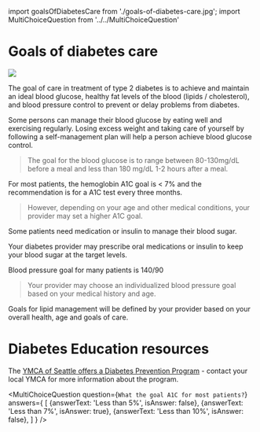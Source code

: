 import goalsOfDiabetesCare from './goals-of-diabetes-care.jpg';
import MultiChoiceQuestion from '../../MultiChoiceQuestion'

# Goals of diabetes care

<img src={goalsOfDiabetesCare} />

The goal of care in treatment of type 2 diabetes is to achieve and
maintain an ideal blood glucose, healthy fat levels of the blood
(lipids / cholesterol), and blood pressure control to prevent or delay problems from
diabetes.

Some persons can manage their blood glucose by eating well and
exercising regularly. Losing excess weight and taking care of yourself
by following a self-management plan will help a person achieve blood
glucose control.

> The goal for the blood glucose is to range between 80-130mg/dL before a meal and less than 180 mg/dL 1-2 hours after a meal.

For most patients, the hemoglobin A1C goal is < 7% and the recommendation is for a A1C test every three months.

> However, depending on your age and other medical conditions, your provider may set a higher A1C goal.

Some patients need medication or insulin to manage their blood sugar.

Your diabetes provider may prescribe oral medications or insulin to keep
your blood sugar at the target levels.

Blood pressure goal for many patients is 140/90

> Your provider may choose an individualized blood pressure goal based on your medical history and age.

Goals for lipid management will be defined by your provider based on
your overall health, age and goals of care.

# Diabetes Education resources

The [YMCA of Seattle offers a Diabetes Prevention Program](https://www.seattleymca.org/programs-for-health/weight-and-nutrition/diabetes-prevention-program) - contact your local YMCA for more information about the program.

<MultiChoiceQuestion
question={`What the goal A1C for most patients?`}
answers={
[
{answerText: 'Less than 5%', isAnswer: false},
{answerText: 'Less than 7%', isAnswer: true},
{answerText: 'Less than 10%', isAnswer: false},
]
}
/>
